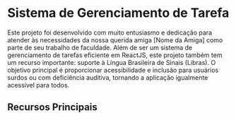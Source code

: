 <h1>Sistema de Gerenciamento de Tarefa</h1>

<p>Este projeto foi desenvolvido com muito entusiasmo e dedicação para atender às necessidades da nossa querida amiga [Nome da Amiga] como parte de seu trabalho de faculdade. Além de ser um sistema de gerenciamento de tarefas eficiente em ReactJS, este projeto também tem um recurso importante: suporte à Língua Brasileira de Sinais (Libras). O objetivo principal é proporcionar acessibilidade e inclusão para usuários surdos ou com deficiência auditiva, tornando a aplicação igualmente acessível para todos.</p>

<h2>Recursos Principais</h2>

